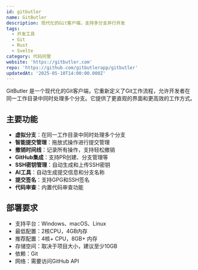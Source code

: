 ```yaml
---
id: gitbutler
name: GitButler
description: 现代化的Git客户端，支持多分支并行开发
tags:
  - 开发工具
  - Git
  - Rust
  - Svelte
category: 代码托管
website: 'https://gitbutler.com'
repo: 'https://github.com/gitbutlerapp/gitbutler'
updatedAt: '2025-05-10T14:00:00.000Z'
---
```


GitButler 是一个现代化的Git客户端，它重新定义了Git工作流程，允许开发者在同一工作目录中同时处理多个分支。它提供了更直观的界面和更高效的工作方式。

## 主要功能

- **虚拟分支**：在同一工作目录中同时处理多个分支
- **智能提交管理**：拖放式操作进行提交管理
- **撤销时间线**：记录所有操作，支持轻松撤销
- **GitHub集成**：支持PR创建、分支管理等
- **SSH密钥管理**：自动生成和上传SSH密钥
- **AI工具**：自动生成提交信息和分支名称
- **提交签名**：支持GPG和SSH签名
- **代码审查**：内置代码审查功能

## 部署要求

- 支持平台：Windows、macOS、Linux
- 最低配置：2核CPU，4GB内存
- 推荐配置：4核+ CPU，8GB+ 内存
- 存储空间：取决于项目大小，建议至少10GB
- 依赖：Git
- 网络：需要访问GitHub API 